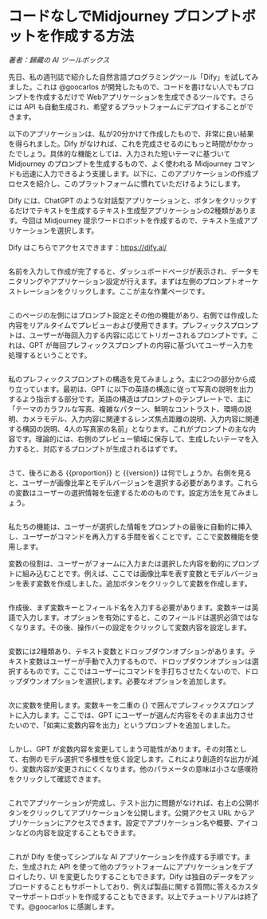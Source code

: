 # コードなしでMidjourney プロンプトボットを作成する方法

_著者：歸藏の AI ツールボックス_

先日、私の週刊誌で紹介した自然言語プログラミングツール「Dify」を試してみました。これは @goocarlos が開発したもので、コードを書けない人でもプロンプトを作成するだけで Webアプリケーションを生成できるツールです。さらには API も自動生成され、希望するプラットフォームにデプロイすることができます。

以下のアプリケーションは、私が20分かけて作成したもので、非常に良い結果を得られました。Dify がなければ、これを完成させるのにもっと時間がかかったでしょう。具体的な機能としては、入力された短いテーマに基づいて Midjourney のプロンプトを生成するもので、よく使われる Midjourney コマンドも迅速に入力できるよう支援します。以下に、このアプリケーションの作成プロセスを紹介し、このプラットフォームに慣れていただけるようにします。

Dify には、ChatGPT のような対話型アプリケーションと、ボタンをクリックするだけでテキストを生成するテキスト生成型アプリケーションの2種類があります。今回は Midjourney 提示ワードロボットを作成するので、テキスト生成アプリケーションを選択します。

Dify はこちらでアクセスできます：https://dify.ai/

<figure><img src="https://assets-docs.dify.ai//img/jp/use-cases/39e84c5e325bfbc4fea88f6b941a86cb.webp" alt=""><figcaption></figcaption></figure>

名前を入力して作成が完了すると、ダッシュボードページが表示され、データモニタリングやアプリケーション設定が行えます。まずは左側のプロンプトオーケストレーションをクリックします。ここが主な作業ページです。

<figure><img src="https://assets-docs.dify.ai//img/jp/use-cases/87afe74c0a9aa0f4f9fb88dbe510d055.webp" alt=""><figcaption></figcaption></figure>

このページの左側にはプロンプト設定とその他の機能があり、右側では作成した内容をリアルタイムでプレビューおよび使用できます。プレフィックスプロンプトは、ユーザーが毎回入力する内容に応じてトリガーされるプロンプトです。これは、GPT が毎回プレフィックスプロンプトの内容に基づいてユーザー入力を処理するということです。

<figure><img src="https://assets-docs.dify.ai//img/jp/use-cases/87b6579ecdf7866f006e3e2fea900e48.webp" alt=""><figcaption></figcaption></figure>

私のプレフィックスプロンプトの構造を見てみましょう。主に2つの部分から成り立っています。最初は、GPT に以下の英語の構造に従って写真の説明を出力するよう指示する部分です。英語の構造はプロンプトのテンプレートで、主に「テーマのカラフルな写真、複雑なパターン、鮮明なコントラスト、環境の説明、カメラモデル、入力内容に関連するレンズ焦点距離の説明、入力内容に関連する構図の説明、4人の写真家の名前」となります。これがプロンプトの主な内容です。理論的には、右側のプレビュー領域に保存して、生成したいテーマを入力すると、対応するプロンプトが生成されるはずです。

<figure><img src="https://assets-docs.dify.ai//img/jp/use-cases/6573752b0cb7eb8f53787b14c7b4f479.webp" alt=""><figcaption></figcaption></figure>

さて、後ろにある \{{proportion\}} と \{{version\}} は何でしょうか。右側を見ると、ユーザーが画像比率とモデルバージョンを選択する必要があります。これらの変数はユーザーの選択情報を伝達するためのものです。設定方法を見てみましょう。

<figure><img src="https://assets-docs.dify.ai//img/jp/use-cases/4f92181fb3f74924db3abbd09006ece6.webp" alt=""><figcaption></figcaption></figure>

私たちの機能は、ユーザーが選択した情報をプロンプトの最後に自動的に挿入し、ユーザーがコマンドを再入力する手間を省くことです。ここで変数機能を使用します。

変数の役割は、ユーザーがフォームに入力または選択した内容を動的にプロンプトに組み込むことです。例えば、ここでは画像比率を表す変数とモデルバージョンを表す変数を作成しました。追加ボタンをクリックして変数を作成します。

<figure><img src="https://assets-docs.dify.ai//img/jp/use-cases/a5d6c075658912892a0a3431e9646846.webp" alt=""><figcaption></figcaption></figure>

作成後、まず変数キーとフィールド名を入力する必要があります。変数キーは英語で入力します。オプションを有効にすると、このフィールドは選択必須ではなくなります。その後、操作バーの設定をクリックして変数内容を設定します。

<figure><img src="https://assets-docs.dify.ai//img/jp/use-cases/5aa9cf5f54a0e11bfdcb93c4453ca66f.webp" alt=""><figcaption></figcaption></figure>

変数には2種類あり、テキスト変数とドロップダウンオプションがあります。テキスト変数はユーザーが手動で入力するもので、ドロップダウンオプションは選択するものです。ここではユーザーにコマンドを手打ちさせたくないので、ドロップダウンオプションを選択します。必要なオプションを追加します。

<figure><img src="https://assets-docs.dify.ai//img/jp/use-cases/10533925c96d886ee52a5075d2e4f22f.webp" alt=""><figcaption></figcaption></figure>

次に変数を使用します。変数キーを二重の {} で囲んでプレフィックスプロンプトに入力します。ここでは、GPT にユーザーが選んだ内容をそのまま出力させたいので、「如実に変数内容を出力」というプロンプトを追加しました。

<figure><img src="https://assets-docs.dify.ai//img/jp/use-cases/6553e7e74d53832a1ca7f6761051da92.webp" alt=""><figcaption></figcaption></figure>

しかし、GPT が変数内容を変更してしまう可能性があります。その対策として、右側のモデル選択で多様性を低く設定します。これにより創造的な出力が減り、変数内容が変更されにくくなります。他のパラメータの意味は小さな感嘆符をクリックして確認できます。

<figure><img src="https://assets-docs.dify.ai//img/jp/use-cases/731639399f7df8b94ad6aa343329680a.webp" alt=""><figcaption></figcaption></figure>

これでアプリケーションが完成し、テスト出力に問題がなければ、右上の公開ボタンをクリックしてアプリケーションを公開します。公開アクセス URL からアプリケーションにアクセスできます。設定でアプリケーション名や概要、アイコンなどの内容を設定することもできます。

<figure><img src="https://assets-docs.dify.ai//img/jp/use-cases/24de168da16ef9452957b90905bf270e.webp" alt=""><figcaption></figcaption></figure>

これが Dify を使ってシンプルな AI アプリケーションを作成する手順です。また、生成された API を使って他のプラットフォームにアプリケーションをデプロイしたり、UI を変更したりすることもできます。Dify は独自のデータをアップロードすることもサポートしており、例えば製品に関する質問に答えるカスタマーサポートロボットを作成することもできます。以上でチュートリアルは終了です。@goocarlos に感謝します。
